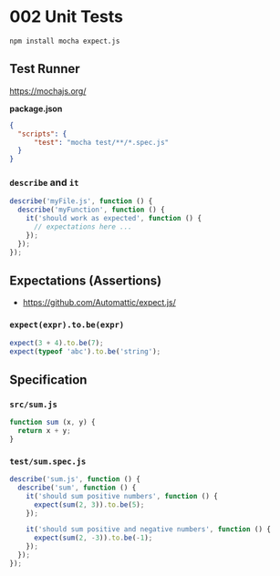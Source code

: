 002 Unit Tests
==============

```
npm install mocha expect.js
```

Test Runner
-----------

<https://mochajs.org/>

**package.json**

```json
{
  "scripts": {
      "test": "mocha test/**/*.spec.js"
  }
}
```

### `describe` and `it`

```js
describe('myFile.js', function () {
  describe('myFunction', function () {
    it('should work as expected', function () {
      // expectations here ...
    });
  });
});
```

Expectations (Assertions)
-------------------------

  * <https://github.com/Automattic/expect.js/>

### `expect(expr).to.be(expr)`

```js
expect(3 + 4).to.be(7);
expect(typeof 'abc').to.be('string');
```

Specification
-------------

### `src/sum.js`

```js
function sum (x, y) {
  return x + y;
}
```

### `test/sum.spec.js`

```js
describe('sum.js', function () {
  describe('sum', function () {
    it('should sum positive numbers', function () {
      expect(sum(2, 3)).to.be(5);
    });

    it('should sum positive and negative numbers', function () {
      expect(sum(2, -3)).to.be(-1);
    });
  });
});
```
